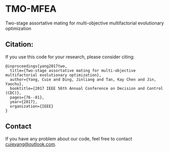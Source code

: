 # TMO-MFEA
Two-stage assortative mating for multi-objective multifactorial evolutionary optimization

## Citation:
If you use this code for your research, please consider citing:

```
@inproceedings{yang2017two,
  title={Two-stage assortative mating for multi-objective multifactorial evolutionary optimization},
  author={Yang, Cuie and Ding, Jinliang and Tan, Kay Chen and Jin, Yaochu},
  booktitle={2017 IEEE 56th Annual Conference on Decision and Control (CDC)},
  pages={76--81},
  year={2017},
  organization={IEEE}
}
```

## Contact
If you have any problem about our code, feel free to contact cuieyang@outlook.com.
